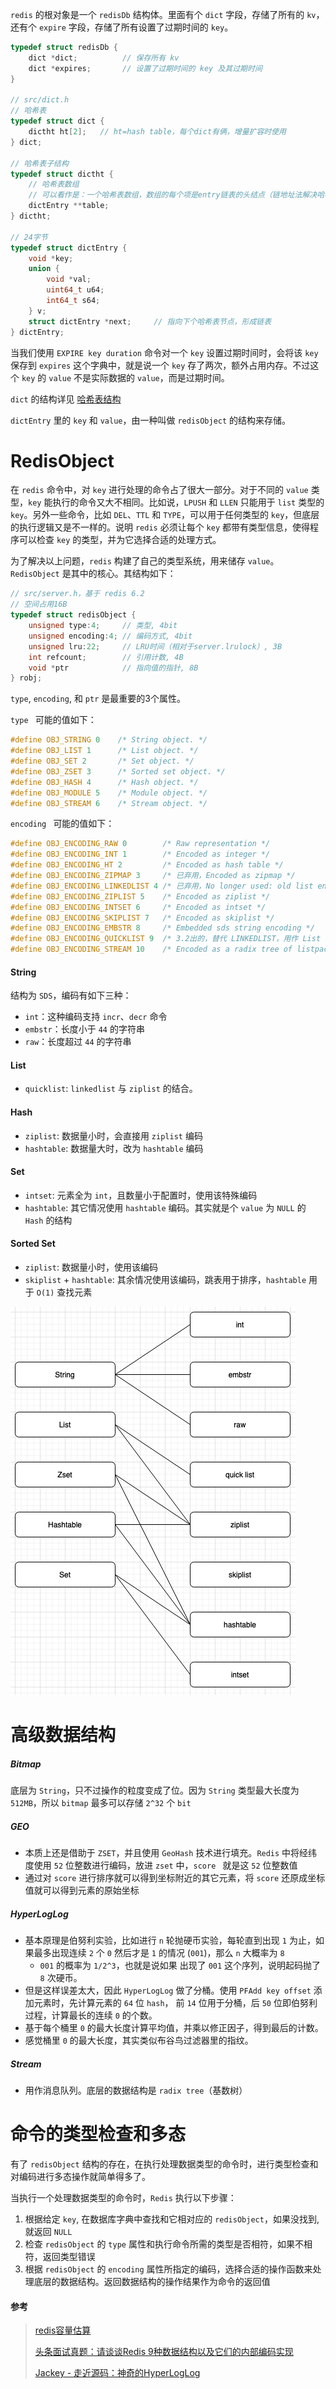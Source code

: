 `redis` 的根对象是一个 `redisDb` 结构体。里面有个 `dict` 字段，存储了所有的 `kv`，还有个  `expire` 字段，存储了所有设置了过期时间的 `key`。

```c
typedef struct redisDb {
    dict *dict;          // 保存所有 kv
    dict *expires;       // 设置了过期时间的 key 及其过期时间
}

// src/dict.h
// 哈希表
typedef struct dict {
    dictht ht[2];   // ht=hash table，每个dict有俩，增量扩容时使用
} dict;

// 哈希表子结构
typedef struct dictht {
    // 哈希表数组
    // 可以看作是：一个哈希表数组，数组的每个项是entry链表的头结点（链地址法解决哈希冲突）
    dictEntry **table;
} dictht;

// 24字节
typedef struct dictEntry {
    void *key;
    union {
        void *val;
        uint64_t u64;
        int64_t s64;
    } v;
    struct dictEntry *next;     // 指向下个哈希表节点，形成链表
} dictEntry;
```

当我们使用 `EXPIRE key duration` 命令对一个 `key` 设置过期时间时，会将该 `key` 保存到 `expires` 这个字典中，就是说一个 `key` 存了两次，额外占用内存。不过这个 `key` 的 `value` 不是实际数据的 `value`，而是过期时间。

`dict` 的结构详见 [哈希表结构](./数据结构-hashtable.md)

`dictEntry` 里的 `key` 和 `value`，由一种叫做 `redisObject` 的结构来存储。





# RedisObject

在 `redis` 命令中，对 `key` 进行处理的命令占了很大一部分。对于不同的 `value` 类型，`key` 能执行的命令又大不相同。比如说，`LPUSH` 和 `LLEN` 只能用于 `list` 类型的 `key`。另外一些命令，比如 `DEL`、`TTL` 和 `TYPE`，可以用于任何类型的 `key`，但底层的执行逻辑又是不一样的。说明 `redis` 必须让每个 `key` 都带有类型信息，使得程序可以检查 `key` 的类型，并为它选择合适的处理方式。

为了解决以上问题，`redis` 构建了自己的类型系统，用来储存 `value`。`RedisObject` 是其中的核心。其结构如下：

```c
// src/server.h，基于 redis 6.2
// 空间占用16B
typedef struct redisObject {
	unsigned type:4;     // 类型, 4bit
	unsigned encoding:4; // 编码方式, 4bit
	unsigned lru:22;     // LRU时间（相对于server.lrulock）, 3B
	int refcount;        // 引用计数, 4B
	void *ptr            // 指向值的指针, 8B
} robj;
```

`type`, `encoding`, 和 `ptr` 是最重要的3个属性。

`type ` 可能的值如下：

```c
#define OBJ_STRING 0    /* String object. */
#define OBJ_LIST 1      /* List object. */
#define OBJ_SET 2       /* Set object. */
#define OBJ_ZSET 3      /* Sorted set object. */
#define OBJ_HASH 4      /* Hash object. */
#define OBJ_MODULE 5    /* Module object. */
#define OBJ_STREAM 6    /* Stream object. */
```

`encoding ` 可能的值如下：

```c
#define OBJ_ENCODING_RAW 0        /* Raw representation */
#define OBJ_ENCODING_INT 1        /* Encoded as integer */
#define OBJ_ENCODING_HT 2         /* Encoded as hash table */
#define OBJ_ENCODING_ZIPMAP 3     /* 已弃用，Encoded as zipmap */
#define OBJ_ENCODING_LINKEDLIST 4 /* 已弃用，No longer used: old list encoding. */
#define OBJ_ENCODING_ZIPLIST 5    /* Encoded as ziplist */
#define OBJ_ENCODING_INTSET 6     /* Encoded as intset */
#define OBJ_ENCODING_SKIPLIST 7   /* Encoded as skiplist */
#define OBJ_ENCODING_EMBSTR 8     /* Embedded sds string encoding */
#define OBJ_ENCODING_QUICKLIST 9  /* 3.2出的，替代 LINKEDLIST，用作 List 结构的编码。底层其实是把 ziplist 串了起来*/
#define OBJ_ENCODING_STREAM 10    /* Encoded as a radix tree of listpacks */
```



#### String

结构为 `SDS`，编码有如下三种：

- `int`：这种编码支持 `incr`、`decr` 命令
- `embstr`：长度小于 `44` 的字符串
- `raw`：长度超过 `44` 的字符串



#### List

- `quicklist`: `linkedlist` 与 `ziplist` 的结合。



#### Hash

- `ziplist`: 数据量小时，会直接用 `ziplist` 编码
- `hashtable`: 数据量大时，改为 `hashtable` 编码



#### Set

- `intset`: 元素全为 `int`，且数量小于配置时，使用该特殊编码
- `hashtable`: 其它情况使用 `hashtable` 编码。其实就是个 `value` 为 `NULL` 的  `Hash` 的结构



#### Sorted Set

- `ziplist`: 数据量小时，使用该编码
- `skiplist` + `hashtable`: 其余情况使用该编码，跳表用于排序，`hashtable` 用于 `O(1)` 查找元素



![image-20211027194146066](assets//image-20211027194146066.png)





# 高级数据结构
##### Bitmap
底层为 `String`，只不过操作的粒度变成了位。因为 `String` 类型最大长度为 `512MB`，所以 `bitmap` 最多可以存储 `2^32` 个 `bit`



##### GEO

 - 本质上还是借助于 `ZSET`，并且使用 `GeoHash` 技术进行填充。`Redis` 中将经纬度使用 `52` 位整数进行编码，放进 `zset` 中，`score ` 就是这 `52` 位整数值
 - 通过对 `score` 进行排序就可以得到坐标附近的其它元素，将 `score` 还原成坐标值就可以得到元素的原始坐标



##### HyperLogLog

- 基本原理是伯努利实验，比如进行 `n` 轮抛硬币实验，每轮直到出现 `1` 为止，如果最多出现连续 `2` 个 `0` 然后才是 `1` 的情况 (`001`)，那么 `n` 大概率为 `8`
  - `001` 的概率为 `1/2^3`，也就是说如果 出现了 `001` 这个序列，说明起码抛了 `8` 次硬币。
- 但是这样误差太大，因此 `HyperLogLog` 做了分桶。使用 `PFAdd key offset` 添加元素时，先计算元素的 `64` 位 `hash`， 前 `14` 位用于分桶，后 `50` 位即伯努利过程，计算最长的连续 `0` 的个数。
- 基于每个桶里 `0` 的最大长度计算平均值，并乘以修正因子，得到最后的计数。
- 感觉桶里 `0` 的最大长度，其实类似布谷鸟过滤器里的指纹。



##### Stream

 - 用作消息队列。底层的数据结构是 `radix tree`（基数树）





# 命令的类型检查和多态

有了 `redisObject` 结构的存在，在执行处理数据类型的命令时，进行类型检查和对编码进行多态操作就简单得多了。

当执行一个处理数据类型的命令时，`Redis` 执行以下步骤：

1. 根据给定 `key`, 在数据库字典中查找和它相对应的 `redisObject`，如果没找到, 就返回 `NULL`
2. 检查 `redisObject` 的 `type` 属性和执行命令所需的类型是否相符，如果不相符，返回类型错误
3. 根据 `redisObject` 的 `encoding` 属性所指定的编码，选择合适的操作函数来处理底层的数据结构。返回数据结构的操作结果作为命令的返回值





#### 参考

> [redis容量估算](https://blog.csdn.net/weixin_41571449/article/details/79781367)
>
> [头条面试真题：请谈谈Redis 9种数据结构以及它们的内部编码实现](https://zhuanlan.zhihu.com/p/102120122)
>
> [Jackey - 走近源码：神奇的HyperLogLog](https://zhuanlan.zhihu.com/p/58519480)